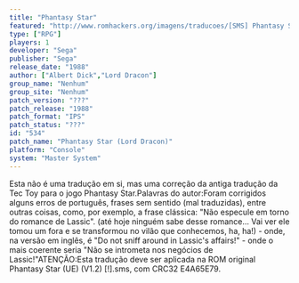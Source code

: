 ```yaml
---
title: "Phantasy Star"
featured: "http://www.romhackers.org/imagens/traducoes/[SMS] Phantasy Star - Lord Dracon - 1.png"
type: ["RPG"]
players: 1
developer: "Sega"
publisher: "Sega"
release_date: "1988"
author: ["Albert Dick","Lord Dracon"]
group_name: "Nenhum"
group_site: "Nenhum"
patch_version: "???"
patch_release: "1988"
patch_format: "IPS"
patch_status: "???"
id: "534"
patch_name: "Phantasy Star (Lord Dracon)"
platform: "Console"
system: "Master System"
---
```


Esta não é uma tradução em si, mas uma correção da antiga tradução da Tec Toy para o jogo Phantasy Star.Palavras do autor:Foram corrigidos alguns erros de português, frases sem sentido (mal traduzidas), entre outras coisas, como, por exemplo, a frase clássica: "Não especule em torno do romance de Lassic". (até hoje ninguém sabe desse romance... Vai ver ele tomou um fora e se transformou no vilão que conhecemos, ha, ha!) - onde, na versão em inglês, é "Do not sniff around in Lassic's affairs!" - onde o mais coerente seria "Não se intrometa nos negócios de Lassic!"ATENÇÃO:Esta tradução deve ser aplicada na ROM original Phantasy Star (UE) (V1.2) [!].sms, com CRC32 E4A65E79.